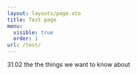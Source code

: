 ```yaml
---
layout: layouts/page.vto
title: Test page
menu:
  visible: true
  order: 1
url: /test/
---
```

31.02 the the things we want to know about
